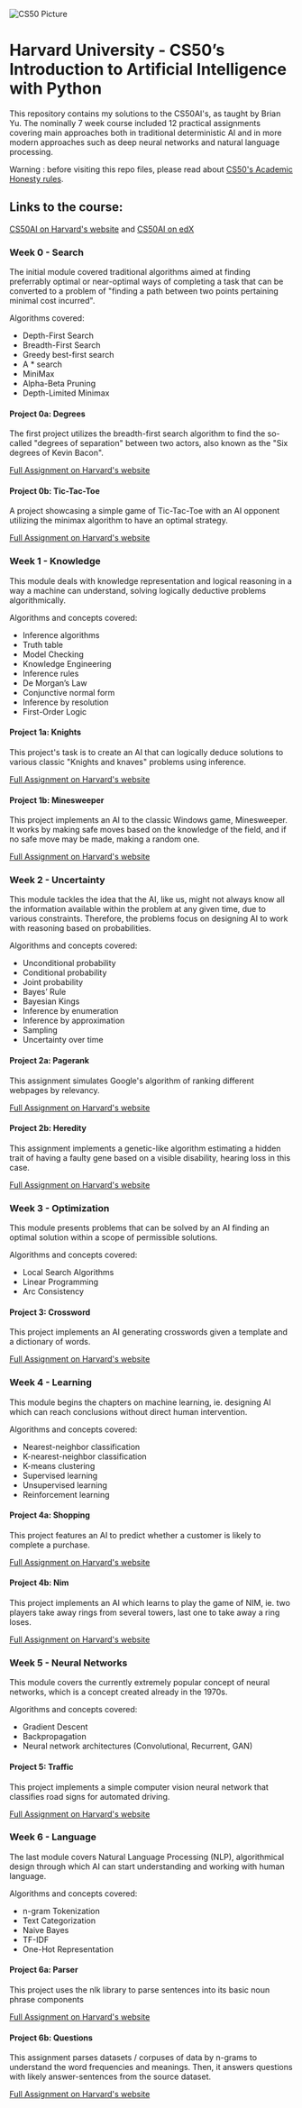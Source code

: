 ![CS50 Picture](https://goo.gl/mJwNUC)

# Harvard University - CS50’s Introduction to Artificial Intelligence with Python
This repository contains my solutions to the CS50AI's, as taught by Brian Yu. The nominally 7 week course included 12 practical assignments covering main approaches both in traditional deterministic AI and in more modern approaches such as deep neural networks and natural language processing.

Warning : before visiting this repo files, please read about [CS50's Academic Honesty rules](https://cs50.harvard.edu/ai/2023/honesty/).

## Links to the course:
[CS50AI on Harvard's website](https://cs50.harvard.edu/ai/2023/) and 
[CS50AI on edX](https://cs50.edx.org/ai)


### Week 0 - Search
The initial module covered traditional algorithms aimed at finding preferrably optimal or near-optimal ways of completing a task that can be converted to a problem of "finding a path between two points pertaining minimal cost incurred".

Algorithms covered:
- Depth-First Search
- Breadth-First Search
- Greedy best-first search
- A * search
- MiniMax
- Alpha-Beta Pruning
- Depth-Limited Minimax

#### Project 0a: Degrees
The first project utilizes the breadth-first search algorithm to find the so-called "degrees of separation" between two actors, also known as the "Six degrees of Kevin Bacon".

[Full Assignment on Harvard's website](https://cs50.harvard.edu/ai/2023/projects/0/degrees)


#### Project 0b: Tic-Tac-Toe
A project showcasing a simple game of Tic-Tac-Toe with an AI opponent utilizing the minimax algorithm to have an optimal strategy.

[Full Assignment on Harvard's website](https://cs50.harvard.edu/ai/2023/projects/0/tictactoe)



### Week 1 - Knowledge
This module deals with knowledge representation and logical reasoning in a way a machine can understand, solving logically deductive problems algorithmically.

Algorithms and concepts covered:
- Inference algorithms
- Truth table
- Model Checking
- Knowledge Engineering
- Inference rules
- De Morgan’s Law
- Conjunctive normal form
- Inference by resolution
- First-Order Logic

#### Project 1a: Knights
This project's task is to create an AI that can logically deduce solutions to various classic "Knights and knaves" problems using inference.

[Full Assignment on Harvard's website](https://cs50.harvard.edu/ai/2023/projects/1/knights)


#### Project 1b: Minesweeper
This project implements an AI to the classic Windows game, Minesweeper. It works by making safe moves based on the knowledge of the field, and if no safe move may be made, making a random one.

[Full Assignment on Harvard's website](https://cs50.harvard.edu/ai/2023/projects/1/minesweeper)



### Week 2 - Uncertainty
This module tackles the idea that the AI, like us, might not always know all the information available within the problem at any given time, due to various constraints. Therefore, the problems focus on designing AI to work with reasoning based on probabilities.

Algorithms and concepts covered:
- Unconditional probability 
- Conditional probability 
- Joint probability
- Bayes’ Rule
- Bayesian Kings 
- Inference by enumeration
- Inference by approximation
- Sampling
- Uncertainty over time

#### Project 2a: Pagerank
This assignment simulates Google's algorithm of ranking different webpages by relevancy.

[Full Assignment on Harvard's website](https://cs50.harvard.edu/ai/2023/projects/2/pagerank)


#### Project 2b: Heredity
This assignment implements a genetic-like algorithm estimating a hidden trait of having a faulty gene based on a visible disability, hearing loss in this case.

[Full Assignment on Harvard's website](https://cs50.harvard.edu/ai/2023/projects/2/heredity)



### Week 3 - Optimization
This module presents problems that can be solved by an AI finding an optimal solution within a scope of permissible solutions.

Algorithms and concepts covered:
- Local Search Algorithms
- Linear Programming 
- Arc Consistency

#### Project 3: Crossword
This project implements an AI generating crosswords given a template and a dictionary of words.

[Full Assignment on Harvard's website](https://cs50.harvard.edu/ai/2023/projects/3/crossword)



### Week 4 - Learning
This module begins the chapters on machine learning, ie. designing AI which can reach conclusions without direct human intervention.

Algorithms and concepts covered:
- Nearest-neighbor classification
- K-nearest-neighbor classification
- K-means clustering
- Supervised learning
- Unsupervised learning
- Reinforcement learning

#### Project 4a: Shopping
This project features an AI to predict whether a customer is likely to complete a purchase.

[Full Assignment on Harvard's website](https://cs50.harvard.edu/ai/2023/projects/4/shopping)


#### Project 4b: Nim
This project implements an AI which learns to play the game of NIM, ie. two players take away rings from several towers, last one to take away a ring loses.

[Full Assignment on Harvard's website](https://cs50.harvard.edu/ai/2023/projects/4/nim)



### Week 5 - Neural Networks
This module covers the currently extremely popular concept of neural networks, which is a concept created already in the 1970s.

Algorithms and concepts covered:
- Gradient Descent
- Backpropagation
- Neural network architectures (Convolutional, Recurrent, GAN)

#### Project 5: Traffic
This project implements a simple computer vision neural network that classifies road signs for automated driving.

[Full Assignment on Harvard's website](https://cs50.harvard.edu/ai/2023/projects/5/traffic)



### Week 6 - Language
The last module covers Natural Language Processing (NLP), algorithmical design through which AI can start understanding and working with human language.

Algorithms and concepts covered:
- n-gram Tokenization
- Text Categorization
- Naive Bayes
- TF-IDF
- One-Hot Representation

#### Project 6a: Parser
This project uses the nlk library to parse sentences into its basic noun phrase components

[Full Assignment on Harvard's website](https://cs50.harvard.edu/ai/2023/projects/6/parser)


#### Project 6b: Questions
This assignment parses datasets / corpuses of data by n-grams to understand the word frequencies and meanings. Then, it answers questions with likely answer-sentences from the source dataset.

[Full Assignment on Harvard's website](https://cs50.harvard.edu/ai/2023/projects/6/questions)